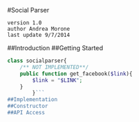 #Social Parser

	version 1.0
	author Andrea Morone
	last update 9/7/2014

##Introduction
##Getting Started
```php
class socialparser{
	/** NOT IMPLEMENTED**/
	public function get_facebook($link){
		$link = "$LINK";
	}
		}```
##Implementation
##Constructor
##API Access